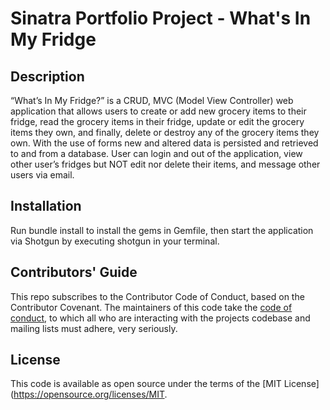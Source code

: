 # Sinatra Portfolio Project - What's In My Fridge 

## Description
“What’s In My Fridge?” is a CRUD, MVC (Model View Controller) web application that allows users to create or add new grocery items to their fridge, read the grocery items in their fridge, update or edit the grocery items they own, and finally, delete or destroy any of the grocery items they own. With the use of forms new and altered data is persisted and retrieved to and from a database. User can login and out of the application, view other user’s fridges but NOT edit nor delete their items, and message other users via email. 

## Installation
Run bundle install to install the gems in Gemfile, then start the application via Shotgun by executing shotgun in your terminal. 

## Contributors' Guide
This repo subscribes to the Contributor Code of Conduct, based on the Contributor Covenant. The maintainers of this code take the [code of conduct](https://www.contributor-covenant.org/version/2/0/code_of_conduct/code_of_conduct.md), to which all who are interacting with the projects codebase and mailing lists must adhere, very seriously.

## License 
This code is available as open source under the terms of the [MIT License] (https://opensource.org/licenses/MIT. 


